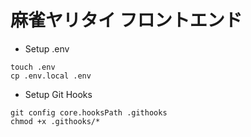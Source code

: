# 麻雀ヤリタイ フロントエンド

* Setup .env

```
touch .env
cp .env.local .env
```

* Setup Git Hooks

```
git config core.hooksPath .githooks
chmod +x .githooks/*
```

